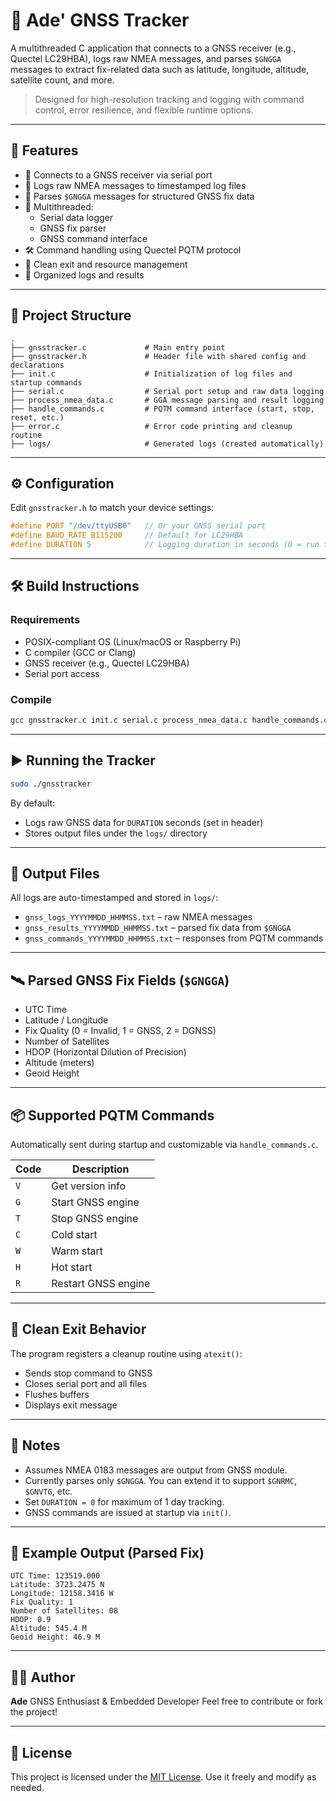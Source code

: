 # 📡 Ade' GNSS Tracker

A multithreaded C application that connects to a GNSS receiver (e.g., Quectel LC29HBA), logs raw NMEA messages, and parses `$GNGGA` messages to extract fix-related data such as latitude, longitude, altitude, satellite count, and more.

> Designed for high-resolution tracking and logging with command control, error resilience, and flexible runtime options.

---

## 🚀 Features

- 📡 Connects to a GNSS receiver via serial port
- 📄 Logs raw NMEA messages to timestamped log files
- 📍 Parses `$GNGGA` messages for structured GNSS fix data
- 🔁 Multithreaded:
  - Serial data logger
  - GNSS fix parser
  - GNSS command interface
- 🛠️ Command handling using Quectel PQTM protocol
- 🧼 Clean exit and resource management
- 💾 Organized logs and results

---

## 📁 Project Structure

```
.
├── gnsstracker.c             # Main entry point
├── gnsstracker.h             # Header file with shared config and declarations
├── init.c                    # Initialization of log files and startup commands
├── serial.c                  # Serial port setup and raw data logging
├── process_nmea_data.c       # GGA message parsing and result logging
├── handle_commands.c         # PQTM command interface (start, stop, reset, etc.)
├── error.c                   # Error code printing and cleanup routine
├── logs/                     # Generated logs (created automatically)
```

---

## ⚙️ Configuration

Edit `gnsstracker.h` to match your device settings:

```c
#define PORT "/dev/ttyUSB0"   // Or your GNSS serial port
#define BAUD_RATE B115200     // Default for LC29HBA
#define DURATION 5            // Logging duration in seconds (0 = run for maximum of 1 day)
```

---

## 🛠️ Build Instructions

### Requirements
- POSIX-compliant OS (Linux/macOS or Raspberry Pi)
- C compiler (GCC or Clang)
- GNSS receiver (e.g., Quectel LC29HBA)
- Serial port access

### Compile
```bash
gcc gnsstracker.c init.c serial.c process_nmea_data.c handle_commands.c error.c -o gnsstracker -lpthread
```

---

## ▶️ Running the Tracker

```bash
sudo ./gnsstracker
```

By default:
- Logs raw GNSS data for `DURATION` seconds (set in header)
- Stores output files under the `logs/` directory

---

## 📄 Output Files

All logs are auto-timestamped and stored in `logs/`:

- `gnss_logs_YYYYMMDD_HHMMSS.txt` – raw NMEA messages
- `gnss_results_YYYYMMDD_HHMMSS.txt` – parsed fix data from `$GNGGA`
- `gnss_commands_YYYYMMDD_HHMMSS.txt` – responses from PQTM commands

---

## 🛰️ Parsed GNSS Fix Fields (`$GNGGA`)

- UTC Time
- Latitude / Longitude
- Fix Quality (0 = Invalid, 1 = GNSS, 2 = DGNSS)
- Number of Satellites
- HDOP (Horizontal Dilution of Precision)
- Altitude (meters)
- Geoid Height

---

## 📦 Supported PQTM Commands

Automatically sent during startup and customizable via `handle_commands.c`.

| Code | Description         |
| ---- | ------------------- |
| `V`  | Get version info    |
| `G`  | Start GNSS engine   |
| `T`  | Stop GNSS engine    |
| `C`  | Cold start          |
| `W`  | Warm start          |
| `H`  | Hot start           |
| `R`  | Restart GNSS engine |

---

## 🧼 Clean Exit Behavior

The program registers a cleanup routine using `atexit()`:
- Sends stop command to GNSS
- Closes serial port and all files
- Flushes buffers
- Displays exit message

---

## 📌 Notes

- Assumes NMEA 0183 messages are output from GNSS module.
- Currently parses only `$GNGGA`. You can extend it to support `$GNRMC`, `$GNVTG`, etc.
- Set `DURATION = 0` for maximum of 1 day tracking.
- GNSS commands are issued at startup via `init()`.

---

## 🧪 Example Output (Parsed Fix)

```
UTC Time: 123519.000
Latitude: 3723.2475 N
Longitude: 12158.3416 W
Fix Quality: 1
Number of Satellites: 08
HDOP: 0.9
Altitude: 545.4 M
Geoid Height: 46.9 M
```

---

## 🧑‍💻 Author

**Ade** 
GNSS Enthusiast & Embedded Developer
Feel free to contribute or fork the project!

---

## 📄 License

This project is licensed under the [MIT License](https://opensource.org/licenses/MIT).
Use it freely and modify as needed.
